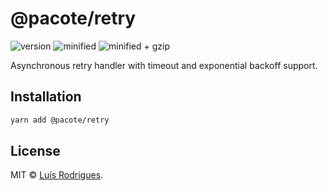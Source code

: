 # @pacote/retry

![version](https://badgen.net/npm/v/@pacote/retry)
![minified](https://badgen.net/bundlephobia/min/@pacote/retry)
![minified + gzip](https://badgen.net/bundlephobia/minzip/@pacote/retry)

Asynchronous retry handler with timeout and exponential backoff support.

## Installation

```bash
yarn add @pacote/retry
```

## License

MIT © [Luís Rodrigues](https://goblindegook.com).
